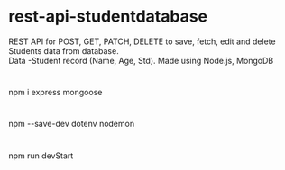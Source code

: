# rest-api-studentdatabase
REST API for POST, GET, PATCH, DELETE to save, fetch, edit and delete Students data from database.  
Data -Student record (Name, Age, Std).
Made using Node.js, MongoDB
#
npm i express mongoose
#
npm --save-dev dotenv nodemon
#
npm run devStart
